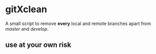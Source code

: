 # gitXclean

A small script to remove **every** local and remote branches apart from *master* and *develop*.

## use at your own risk